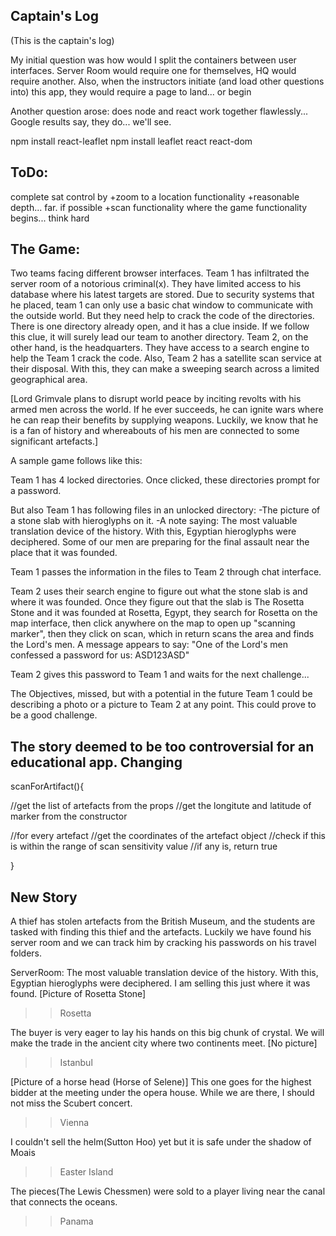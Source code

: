 ## Captain's Log

(This is the captain's log)

My initial question was how would I split the containers between user interfaces.
Server Room would require one for themselves, HQ would require another. Also, when the instructors initiate (and load other questions into) this app, they would require a page to land... or begin

Another question arose: does node and react work together flawlessly... Google results say, they do... we'll see.

npm install react-leaflet
npm install leaflet react react-dom

## ToDo:
complete sat control by
+zoom to a location functionality
+reasonable depth... far. if possible
+scan functionality
  where the game functionality begins... think hard

## The Game:
Two teams facing different browser interfaces.
Team 1 has infiltrated the server room of a notorious criminal(x). They have limited access to his database where his latest targets are stored. Due to security systems that he placed, team 1 can only use a basic chat window to communicate with the outside world. But they need help to crack the code of the directories. There is one directory already open, and it has a clue inside. If we follow this clue, it will surely lead our team to another directory.
Team 2, on the other hand, is the headquarters. They have access to a search engine to help the Team 1 crack the code. Also, Team 2 has a satellite scan service at their disposal. With this, they can make a sweeping search across a limited geographical area.

[Lord Grimvale plans to disrupt world peace by inciting revolts with his armed men across the world. If he ever succeeds, he can ignite wars where he can reap their benefits by supplying weapons. Luckily, we know that he is a fan of history and whereabouts of his men are connected to some significant artefacts.]

A sample game follows like this:

Team 1 has 4 locked directories. Once clicked, these directories prompt for a password.

But also Team 1 has following files in an unlocked directory:
-The picture of a stone slab with hieroglyphs on it.
-A note saying:
The most valuable translation device of the history. With this, Egyptian hieroglyphs were deciphered. Some of our men are preparing for the final assault near the place that it was founded.

Team 1 passes the information in the files to Team 2 through chat interface.

Team 2 uses their search engine to figure out what the stone slab is and where it was founded. Once they figure out that the slab is The Rosetta Stone and it was founded at Rosetta, Egypt, they search for Rosetta on the map interface, then click anywhere on the map to open up "scanning marker", then they click on scan, which in return scans the area and finds the Lord's men.
A message appears to say: "One of the Lord's men confessed a password for us: ASD123ASD"

Team 2 gives this password to Team 1 and waits for the next challenge...

The Objectives, missed, but with a potential in the future
Team 1 could be describing a photo or a picture to Team 2 at any point. This could prove to be a good challenge.

## The story deemed to be too controversial for an educational app. Changing

scanForArtifact(){

  //get the list of artefacts from the props
  //get the longitute and latitude of marker from the constructor

  //for every artefact
    //get the coordinates of the artefact object
    //check if this is within the range of scan sensitivity value
    //if any is, return true

}

## New Story
A thief has stolen artefacts from the British Museum, and the students are tasked with finding this thief and the artefacts.
Luckily we have found his server room and we can track him by cracking his passwords on his travel folders.

ServerRoom:
The most valuable translation device of the history. With this, Egyptian hieroglyphs were deciphered. I am selling this just where it was found. [Picture of Rosetta Stone]
>>Rosetta

The buyer is very eager to lay his hands on this big chunk of crystal. We will make the trade in the ancient city where two continents meet.
[No picture]
>>Istanbul

[Picture of a horse head (Horse of Selene)] This one goes for the highest bidder at the meeting under the opera house. While we are there, I should not miss the Scubert concert.
>>Vienna

I couldn't sell the helm(Sutton Hoo) yet but it is safe under the shadow of Moais
>> Easter Island

The pieces(The Lewis Chessmen) were sold to a player living near the canal that connects the oceans.
>> Panama
